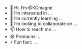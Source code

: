 - 👋 Hi, I’m @KCmagne
- 👀 I’m interested in ...
- 🌱 I’m currently learning ...
- 💞️ I’m looking to collaborate on ...
- 📫 How to reach me ...
- 😄 Pronouns: ...
- ⚡ Fun fact: ...

<!---
KCmagne/KCmagne is a ✨ special ✨ repository because its `README.md` (this file) appears on your GitHub profile.
You can click the Preview link to take a look at your changes.
--->
